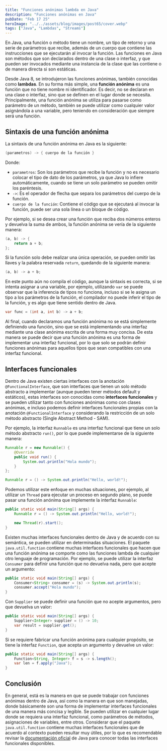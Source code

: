 ```yaml
---
title: "Funciones anónimas lambda en Java"
description: "Funciones anónimas en Java"
pubDate: "Feb 17 25"
heroImage: "../../assets/blog/images/post65/cover.webp"
tags: ["Java", "Lambdas", "Streams"]
---
```


En Java, una función o método tiene un nombre, un tipo de retorno y una serie de parámetros que recibe, además de un cuerpo que contiene las instrucciones que se ejecutarán al invocar la función. Las funciones en Java son métodos que son declarados dentro de una clase o interfaz, y que pueden ser invocados mediante una instancia de la clase que las contiene o de manera directa si son estáticas.

Desde Java 8, se introdujeron las funciones anónimas, también conocidas como **lambdas**. En su forma más simple, una **función anónima** es una función que no tiene nombre ni identificador. Es decir, no se declaran en una clase o interfaz, sino que se definen en el lugar donde se necesita. Principalmente, una función anónima se utiliza para pasarse como parámetro de un método, también se puede utilizar como cualquier valor asignándola a una variable, pero teniendo en consideración que siempre será una función.

## Sintaxis de una función anónima

La sintaxis de una función anónima en Java es la siguiente:

```java
(parametros) -> { cuerpo de la función }
```

Donde:

- `parametros`: Son los parámetros que recibe la función y no es necesario colocar el tipo de dato de los parámetros, ya que Java lo infiere automáticamente, cuando se tiene un solo parámetro se pueden omitir los paréntesis.
- `->`: Es el operador de flecha que separa los parámetros del cuerpo de la función.
- `cuerpo de la función`: Contiene el código que se ejecutará al invocar la función, puede ser una sola línea o un bloque de código.

Por ejemplo, si se desea crear una función que reciba dos números enteros y devuelva la suma de ambos, la función anónima se vería de la siguiente manera:

```java
(a, b) -> {
    return a + b;
};
```

Si la función solo debe realizar una única operación, se pueden omitir las llaves y la palabra reservada `return`, quedando de la siguiente manera:

```java
(a, b) -> a + b;
```

En este punto aún no compila el código, aunque la sintaxis es correcta, si se intenta asignar a una variable, por ejemplo, utilizando `var` se puede observar que la inferencia de tipos no funciona, incluso si se le asigna un tipo a los parámetros de la función, el compilador no puede inferir el tipo de la función, y es algo que tiene sentido dentro de Java.

```java
var func = (int a, int b) -> a + b;
```

Al final, cuando declaramos una función anónima no se está simplemente definiendo una función, sino que se está implementando una interfaz mediante una clase anónima escrita de una forma muy concisa. De esta manera se puede decir que una función anónima es una forma de implementar una interfaz funcional, por lo que solo se podrán definir funciones anónimas para aquellos tipos que sean compatibles con una interfaz funcional.

## Interfaces funcionales

Dentro de Java existen ciertas interfaces con la anotación `@FunctionalInterface`, que son interfaces que tienen un solo método abstracto a implementar (aunque pueden tener métodos default y estáticos), estas interfaces son conocidas como **interfaces funcionales** y se pueden utilizar tanto con funciones anónimas como con clases anónimas, e incluso podemos definir interfaces funcionales propias con la anotación `@FunctionalInterface` y considerando la restricción de un solo método abstracto (Single Abstract Method - SAM).

Por ejemplo, la interfaz `Runnable` es una interfaz funcional que tiene un solo método abstracto `run()`, por lo que puede implementarse de la siguiente manera:

```java
Runnable r = new Runnable() {
    @Override
    public void run() {
        System.out.println("Hola mundo");
    }
};
```

```java
Runnable r = () -> System.out.println("Hello, world!");
```

Podemos utilizar este enfoque en muchas situaciones, por ejemplo, al utilizar un `Thread` para ejecutar un proceso en segundo plano, se puede pasar una función anónima que implemente la interfaz `Runnable`:

```java
public static void main(String[] args) {
    Runnable r = () -> System.out.println("Hello, world!");

    new Thread(r).start();
}
```

Existen muchas interfaces funcionales dentro de Java y de acuerdo con su semántica, se pueden utilizar en determinadas situaciones. El paquete `java.util.function` contiene muchas interfaces funcionales que hacen que una función anónima se comporte como las funciones lambda de cualquier otro lenguaje de programación. Por ejemplo, se puede utilizar la interfaz `Consumer` para definir una función que no devuelva nada, pero que acepte un argumento:

```java
public static void main(String[] args) {
    Consumer<String> consumer = (s) -> System.out.println(s);
    consumer.accept("Hola mundo");
}
```

Con `Supplier` se puede definir una función que no acepte argumentos, pero que devuelva un valor:

```java
public static void main(String[] args) {
    Supplier<Integer> supplier = () -> 10;
    var result = supplier.get();
}
```

Si se requiere fabricar una función anónima para cualquier propósito, se tiene la interfaz `Function`, que acepta un argumento y devuelve un valor:

```java
public static void main(String[] args) {
    Function<String, Integer> f = s -> s.length();
    var len = f.apply("Java");
}
```

## Conclusión

En general, está es la manera en que se puede trabajar con funciones anónimas dentro de Java, así como la manera en que son manejadas, donde básicamente son una forma de implementar interfaces funcionales de una manera más concisa y legible. Se pueden utilizar en cualquier lugar donde se requiera una interfaz funcional, como parámetros de métodos, asignaciones de variables, entre otros. Considerar que el paquete `java.util.function` contiene muchas interfaces funcionales que de acuerdo al contexto pueden resultar muy útiles, por lo que es recomendable revisar la [documentación oficial](https://docs.oracle.com/en/java/javase/21/docs/api/java.base/java/util/function/package-summary.html) de Java para conocer todas las interfaces funcionales disponibles.